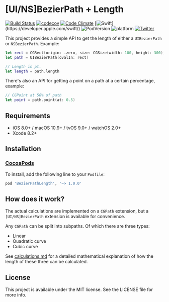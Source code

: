 # [UI/NS]BezierPath + Length

[![Build Status](https://travis-ci.org/louisdh/bezierpath-length.svg?branch=master)](https://travis-ci.org/louisdh/bezierpath-length)
[![codecov](https://codecov.io/gh/louisdh/bezierpath-length/branch/master/graph/badge.svg)](https://codecov.io/gh/louisdh/bezierpath-length)
[![Code Climate](https://codeclimate.com/github/louisdh/bezierpath-length/badges/gpa.svg)](https://codeclimate.com/github/louisdh/bezierpath-length)
[![Swift](https://img.shields.io/badge/Swift-3.0.2-orange.svg?style=flat")](https://developer.apple.com/swift/)
![PodVersion](https://img.shields.io/cocoapods/v/BezierPathLength.svg)
![platform](https://img.shields.io/badge/platforms-iOS%20%7C%20macOS%20%7C%20tvOS%20%7C%20watchOS-lightgrey.svg)
[![Twitter](https://img.shields.io/badge/Twitter-@LouisDhauwe-blue.svg?style=flat)](http://twitter.com/LouisDhauwe)

This project provides a simple API to get the length of either a ```UIBezierPath``` or ```NSBezierPath```. Example:

```swift
let rect = CGRect(origin: .zero, size: CGSize(width: 100, height: 300))
let path = UIBezierPath(ovalIn: rect)

// Length in pt.
let length = path.length
```


There's also an API for getting a point on a path at a certain percentage, example:

```swift
// CGPoint at 50% of path
let point = path.point(at: 0.5)
```


## Requirements

* iOS 8.0+ / macOS 10.9+ / tvOS 9.0+ / watchOS 2.0+
* Xcode 8.2+

## Installation

### [CocoaPods](http://cocoapods.org)

To install, add the following line to your ```Podfile```:

```ruby
pod 'BezierPathLength', '~> 1.0.0'
```

## How does it work?

The actual calculations are implemented on a ```CGPath``` extension, but a ```[UI/NS]BezierPath``` extension is available for convenience.

Any ```CGPath``` can be split into subpaths. Of which there are three types:

* Linear
* Quadratic curve
* Cubic curve
 
 
See [calculations.md](calculations.md) for a detailed mathematical explanation of how the length of these three can be calculated.

## License

This project is available under the MIT license. See the LICENSE file for more info.